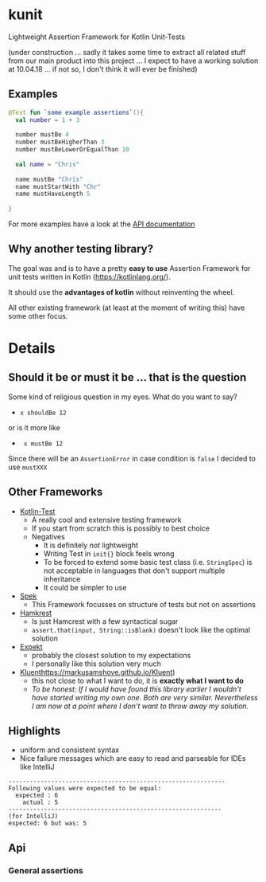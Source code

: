 # kunit
Lightweight Assertion Framework for Kotlin Unit-Tests

(under construction ... sadly it takes some time to extract all related stuff from our main product into this project ... I expect to have a working solution at 10.04.18 ... if not so, I don't think it will ever be finished)

## Examples

```kotlin
@Test fun `some example assertions`(){
  val number = 1 + 3
  
  number mustBe 4
  number mustBeHigherThan 3
  number mustBeLowerOrEqualThan 10
  
  val name = "Chris"
  
  name mustBe "Chris"
  name mustStartWith "Chr"
  name mustHaveLength 5
   
}
```

For more examples have a look at the [API documentation](#api)


## Why another testing library?

The goal was and is to have a pretty **easy to use** Assertion Framework for unit tests written in Kotlin (https://kotlinlang.org/).

It should use the **advantages of kotlin** without reinventing the wheel.

All other existing framework (at least at the moment of writing this) have some other focus.

# Details
## Should it be or must it be ... that is the question

Some kind of religious question in my eyes. What do you want to say?

 - `x shouldBe 12`
 
 or is it more like 

- ` x mustBe 12`

Since there will be an `AssertionError` in case condition is `false` I decided to use `mustXXX`

## Other Frameworks

- [Kotlin-Test](https://github.com/kotlintest/kotlintest)
  - A really cool and extensive testing framework
  - If you start from scratch this is possibly to best choice
  - Negatives
    - It is definitely *not* lightweight
    - Writing Test in `init{}` block feels wrong
    - To be forced to extend some basic test class (i.e. `StringSpec`) is not acceptable in languages that don't
      support multiple inheritance
    - It could be simpler to use
- [Spek](https://github.com/spekframework/spek)
  - This Framework focusses on structure of tests but not on assertions
- [Hamkrest](https://github.com/npryce/hamkrest)
  - Is just Hamcrest with a few syntactical sugar
  - `assert.that(input, String::isBlank)` doesn't look like the optimal solution
- [Expekt](https://github.com/winterbe/expekt)
  - probably the closest solution to my expectations
  - I personally like this solution very much
- [Kluent]()https://markusamshove.github.io/Kluent)
  - this not close to what I want to do, it is **exactly what I want to do**
  - _To be honest: If I would have found this library earlier I wouldn't
    have started writing my own one. Both are very similar. Nevertheless I am now
    at a point where I don't want to throw away my solution._

## Highlights
- uniform and consistent syntax
- Nice failure messages which are easy to read and parseable for IDEs like IntelliJ 

```
-------------------------------------------------------------
Following values were expected to be equal:
  expected : 6
    actual : 5
------------------------------------------------------------
(for IntelliJ)
expected: 6 but was: 5
```


    
## Api<a name="api"></a>

### General assertions
